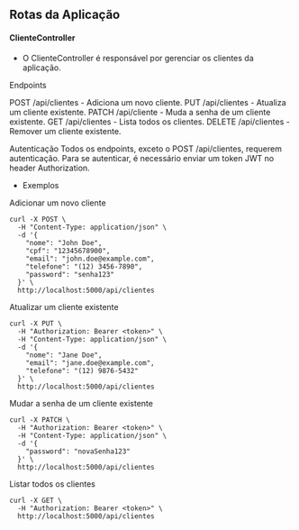 ## Rotas da Aplicação

#### ClienteController

- O ClienteController é responsável por gerenciar os clientes da aplicação.

Endpoints

POST /api/clientes - Adiciona um novo cliente.
PUT /api/clientes - Atualiza um cliente existente.
PATCH /api/cliente - Muda a senha de um cliente existente.
GET /api/clientes - Lista todos os clientes.
DELETE /api/clientes - Remover um cliente existente.

Autenticação
Todos os endpoints, exceto o POST /api/clientes, requerem autenticação. Para se autenticar, é necessário enviar um token JWT no header Authorization.

- Exemplos

Adicionar um novo cliente
```
curl -X POST \
  -H "Content-Type: application/json" \
  -d '{
    "nome": "John Doe",
    "cpf": "12345678900",
    "email": "john.doe@example.com",
    "telefone": "(12) 3456-7890",
    "password": "senha123"
  }' \
  http://localhost:5000/api/clientes
```

Atualizar um cliente existente
```
curl -X PUT \
  -H "Authorization: Bearer <token>" \
  -H "Content-Type: application/json" \
  -d '{
    "nome": "Jane Doe",
    "email": "jane.doe@example.com",
    "telefone": "(12) 9876-5432"
  }' \
  http://localhost:5000/api/clientes
```

Mudar a senha de um cliente existente
```
curl -X PATCH \
  -H "Authorization: Bearer <token>" \
  -H "Content-Type: application/json" \
  -d '{
    "password": "novaSenha123"
  }' \
  http://localhost:5000/api/clientes
```

Listar todos os clientes
```
curl -X GET \
  -H "Authorization: Bearer <token>" \
  http://localhost:5000/api/clientes
```